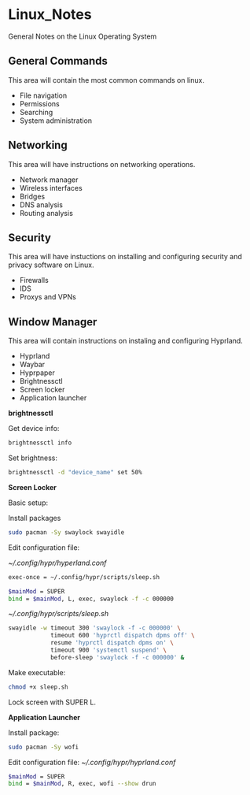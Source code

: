 # Linux_Notes 

General Notes on the Linux Operating System

## General Commands

This area will contain the most common commands on linux.

* File navigation
* Permissions
* Searching
* System administration

## Networking

This area will have instructions on networking operations.

* Network manager
* Wireless interfaces
* Bridges
* DNS analysis
* Routing analysis

## Security

This area will have instuctions on installing and configuring security and privacy software on Linux.

* Firewalls
* IDS
* Proxys and VPNs

## Window Manager

This area will contain instructions on instaling and configuring Hyprland.

* Hyprland
* Waybar
* Hyprpaper
* Brightnessctl
* Screen locker
* Application launcher

**brightnessctl**

Get device info:

```bash
brightnessctl info
```

Set brightness:

```bash
brightnessctl -d "device_name" set 50%
```
**Screen Locker**

Basic setup:

Install packages

```bash
sudo pacman -Sy swaylock swayidle
```
Edit configuration file:

*~/.config/hypr/hyperland.conf*
```bash
exec-once = ~/.config/hypr/scripts/sleep.sh

$mainMod = SUPER
bind = $mainMod, L, exec, swaylock -f -c 000000
```
*~/.config/hypr/scripts/sleep.sh*
```bash
swayidle -w timeout 300 'swaylock -f -c 000000' \
            timeout 600 'hyprctl dispatch dpms off' \
            resume 'hyprctl dispatch dpms on' \
            timeout 900 'systemctl suspend' \
            before-sleep 'swaylock -f -c 000000' &
```

Make executable:

```bash
chmod +x sleep.sh
```
Lock screen with SUPER L.

**Application Launcher**

Install package:

```bash
sudo pacman -Sy wofi
```
Edit configuration file:
*~/.config/hypr/hyprland.conf*

```bash
$mainMod = SUPER
bind = $mainMod, R, exec, wofi --show drun
```


